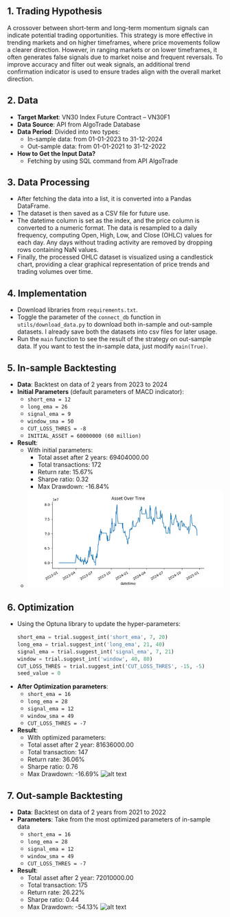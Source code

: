 ## 1. Trading Hypothesis
A crossover between short-term and long-term momentum signals can indicate potential trading opportunities. This strategy is more effective in trending markets and on higher timeframes, where price movements follow a clearer direction. However, in ranging markets or on lower timeframes, it often generates false signals due to market noise and frequent reversals. To improve accuracy and filter out weak signals, an additional trend confirmation indicator is used to ensure trades align with the overall market direction.

## 2. Data
- **Target Market**: VN30 Index Future Contract – VN30F1
- **Data Source**: API from AlgoTrade Database
- **Data Period**: Divided into two types:
  - In-sample data: from 01-01-2023 to 31-12-2024
  - Out-sample data: from 01-01-2021 to 31-12-2022
- **How to Get the Input Data?**
  - Fetching by using SQL command from API AlgoTrade

## 3. Data Processing
- After fetching the data into a list, it is converted into a Pandas DataFrame.
- The dataset is then saved as a CSV file for future use.
- The datetime column is set as the index, and the price column is converted to a numeric format. The data is resampled to a daily frequency, computing Open, High, Low, and Close (OHLC) values for each day. Any days without trading activity are removed by dropping rows containing NaN values.
- Finally, the processed OHLC dataset is visualized using a candlestick chart, providing a clear graphical representation of price trends and trading volumes over time.

## 4. Implementation
- Download libraries from `requirements.txt`.
- Toggle the parameter of the `connect_db` function in `utils/download_data.py` to download both in-sample and out-sample datasets. I already save both the datasets into csv files for later usage.
- Run the `main` function to see the result of the strategy on out-sample data. If you want to test the in-sample data, just modify `main(True)`.

## 5. In-sample Backtesting
- **Data**: Backtest on data of 2 years from 2023 to 2024
- **Initial Parameters** (default parameters of MACD indicator):
  - `short_ema = 12`
  - `long_ema = 26`
  - `signal_ema = 9`
  - `window_sma = 50`
  - `CUT_LOSS_THRES = -8`
  - `INITIAL_ASSET = 60000000 (60 million)`
- **Result**:
  - With initial parameters:
    - Total asset after 2 years: 69404000.00
    - Total transactions: 172
    - Return rate: 15.67%
    - Sharpe ratio: 0.32
    - Max Drawdown: -16.84%
  - ![Initial Parameters Result](image/initial.png)

## 6. Optimization
- Using the Optuna library to update the hyper-parameters:
  ```python
  short_ema = trial.suggest_int('short_ema', 7, 20)
  long_ema = trial.suggest_int('long_ema', 21, 40)
  signal_ema = trial.suggest_int('signal_ema', 7, 21)
  window = trial.suggest_int('window', 40, 80)
  CUT_LOSS_THRES = trial.suggest_int('CUT_LOSS_THRES', -15, -5)
  seed_value = 0

- **After Optimization parameters**:
  - `short_ema = 16`
  - `long_ema = 28`
  - `signal_ema = 12`
  - `window_sma = 49`
  - `CUT_LOSS_THRES = -7`
- **Result**:
  - With optimized parameters:
   - Total asset after 2 year: 81636000.00
   - Total transaction: 147
   - Return rate: 36.06%
   - Sharpe ratio: 0.76
   - Max Drawdown: -16.69%
![alt text](image/optimized.png)

## 7. Out-sample Backtesting
- **Data**: Backtest on data of 2 years from 2021 to 2022
- **Parameters**: Take from the most optimized parameters of in-sample data
  - `short_ema = 16`
  - `long_ema = 28`
  - `signal_ema = 12`
  - `window_sma = 49`
  - `CUT_LOSS_THRES = -7`
- **Result**:
   - Total asset after 2 year: 72010000.00
   - Total transaction: 175
   - Return rate: 26.22%
   - Sharpe ratio: 0.44
   - Max Drawdown: -54.13%
![alt text](image/outtesting.png)

